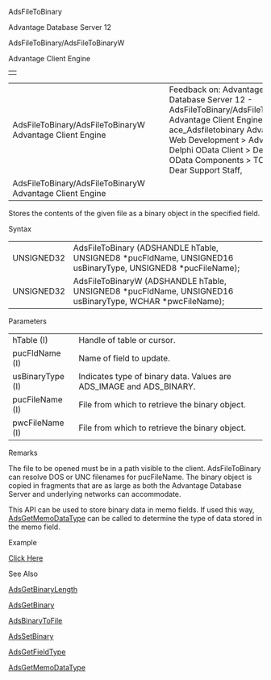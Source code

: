 AdsFileToBinary




Advantage Database Server 12  

AdsFileToBinary/AdsFileToBinaryW

Advantage Client Engine

|  |
| --- |
|  |

|  |  |  |  |  |
| --- | --- | --- | --- | --- |
| AdsFileToBinary/AdsFileToBinaryW  Advantage Client Engine |  |  | Feedback on: Advantage Database Server 12 - AdsFileToBinary/AdsFileToBinaryW Advantage Client Engine ace\_Adsfiletobinary Advantage Web Development > Advantage Delphi OData Client > Delphi OData Components > TODataSet / Dear Support Staff, |  |
| AdsFileToBinary/AdsFileToBinaryW  Advantage Client Engine |  |  |  |  |

Stores the contents of the given file as a binary object in the specified field.

Syntax

|  |  |
| --- | --- |
| UNSIGNED32 | AdsFileToBinary (ADSHANDLE hTable,  UNSIGNED8 \*pucFldName,  UNSIGNED16 usBinaryType,  UNSIGNED8 \*pucFileName); |
| UNSIGNED32 | AdsFileToBinaryW (ADSHANDLE hTable,  UNSIGNED8 \*pucFldName,  UNSIGNED16 usBinaryType,  WCHAR \*pwcFileName); |

Parameters

|  |  |
| --- | --- |
| hTable (I) | Handle of table or cursor. |
| pucFldName (I) | Name of field to update. |
| usBinaryType (I) | Indicates type of binary data. Values are ADS\_IMAGE and ADS\_BINARY. |
| pucFileName (I) | File from which to retrieve the binary object. |
| pwcFileName (I) | File from which to retrieve the binary object. |

Remarks

The file to be opened must be in a path visible to the client. AdsFileToBinary can resolve DOS or UNC filenames for pucFileName. The binary object is copied in fragments that are as large as both the Advantage Database Server and underlying networks can accommodate.

This API can be used to store binary data in memo fields. If used this way, [AdsGetMemoDataType](ace_adsgetmemodatatype.htm) can be called to determine the type of data stored in the memo field.

Example

[Click Here](ace_examples.htm#adsfiletobinaryexample)

See Also

[AdsGetBinaryLength](ace_adsgetbinarylength.htm)

[AdsGetBinary](ace_adsgetbinary.htm)

[AdsBinaryToFile](ace_adsbinarytofile.htm)

[AdsSetBinary](ace_adssetbinary.htm)

[AdsGetFieldType](ace_adsgetfieldtype.htm)

[AdsGetMemoDataType](ace_adsgetmemodatatype.htm)